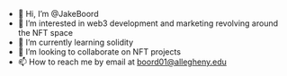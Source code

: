 - 👋 Hi, I’m @JakeBoord
- 👀 I’m interested in web3 development and marketing revolving around the NFT space
- 🌱 I’m currently learning solidity 
- 💞️ I’m looking to collaborate on NFT projects
- 📫 How to reach me by email at boord01@allegheny.edu

<!---
JakeBoord/JakeBoord is a ✨ special ✨ repository because its `README.md` (this file) appears on your GitHub profile.
You can click the Preview link to take a look at your changes.
--->
